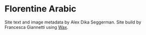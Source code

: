 # Florentine Arabic

Site text and image metadata by Alex Dika Seggerman. Site build by Francesca Giannetti using [Wax](https://minicomp.github.io/wax/).
